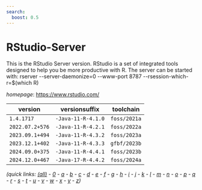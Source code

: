 ```yaml
---
search:
  boost: 0.5
---
```

# RStudio-Server

This is the RStudio Server version. RStudio is a set of integrated tools designed to help you be more productive with R.  The server can be started with:   rserver --server-daemonize=0 --www-port 8787 --rsession-which-r=$(which R)

*homepage*: <https://www.rstudio.com/>

version | versionsuffix | toolchain
--------|---------------|----------
``1.4.1717`` | ``-Java-11-R-4.1.0`` | ``foss/2021a``
``2022.07.2+576`` | ``-Java-11-R-4.2.1`` | ``foss/2022a``
``2023.09.1+494`` | ``-Java-11-R-4.3.2`` | ``foss/2023a``
``2023.12.1+402`` | ``-Java-11-R-4.3.3`` | ``gfbf/2023b``
``2024.09.0+375`` | ``-Java-11-R-4.4.1`` | ``foss/2023b``
``2024.12.0+467`` | ``-Java-17-R-4.4.2`` | ``foss/2024a``


*(quick links: [(all)](../index.md) - [0](../0/index.md) - [a](../a/index.md) - [b](../b/index.md) - [c](../c/index.md) - [d](../d/index.md) - [e](../e/index.md) - [f](../f/index.md) - [g](../g/index.md) - [h](../h/index.md) - [i](../i/index.md) - [j](../j/index.md) - [k](../k/index.md) - [l](../l/index.md) - [m](../m/index.md) - [n](../n/index.md) - [o](../o/index.md) - [p](../p/index.md) - [q](../q/index.md) - [r](../r/index.md) - [s](../s/index.md) - [t](../t/index.md) - [u](../u/index.md) - [v](../v/index.md) - [w](../w/index.md) - [x](../x/index.md) - [y](../y/index.md) - [z](../z/index.md))*

